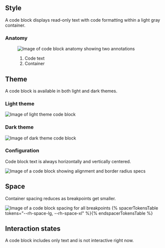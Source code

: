## Style

A code block displays read-only text with code formatting within a light gray 
container.

### Anatomy

<figure>
  <uxdot-example width-adjustment="870px">
    <img src="../code-block-anatomy.png" alt="Image of code block anatomy showing two annotations">
  </uxdot-example>
  <figcaption>
    <ol>
      <li>Code text</li>
      <li>Container</li>
    </ol>
  </figcaption>
</figure>

## Theme

A code block is available in both light and dark themes.

### Light theme

<uxdot-example width-adjustment="872px">
  <img src="../code-block-theme-light.png" alt="Image of light theme code block">
</uxdot-example>


### Dark theme

<uxdot-example color-palette="darkest" width-adjustment="872px">
  <img src="../code-block-theme-dark.png" alt="Image of dark theme code block">
</uxdot-example>

### Configuration

Code block text is always horizontally and vertically centered.

<uxdot-example width-adjustment="872px">
  <img src="../code-block-configuration.png" alt="Image of a code block showing alignment and border radius specs">
</uxdot-example>

## Space

Container spacing reduces as breakpoints get smaller.

<uxdot-example width-adjustment="872px">
  <img src="../code-block-space.png" alt="Image of a code block spacing for all breakpoints">
</uxdot-example>

<rh-table>
  {% spacerTokensTable tokens="--rh-space-lg, --rh-space-xl" %}{% endspacerTokensTable %}
</rh-table>

## Interaction states
A code block includes only text and is not interactive right now.

